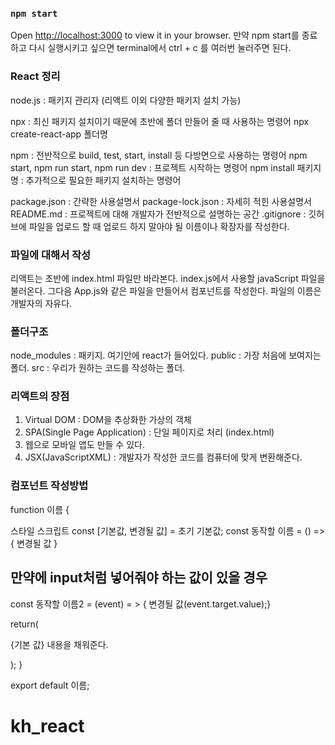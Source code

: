 ### `npm start`

Open [http://localhost:3000](http://localhost:3000) to view it in your browser.
만약 npm start를 종료하고 다시 실행시키고 싶으면
terminal에서 ctrl + c 를 여러번 눌러주면 된다.

### React 정리

node.js : 패키지 관리자 (리액트 이외 다양한 패키지 설치 가능)

npx : 최신 패키지 설치이기 때문에 초반에 폴더 만들어 줄 때 사용하는 명령어
npx create-react-app 폴더명

npm : 전반적으로 build, test, start, install 등 다방면으로 사용하는 명령어
npm start, npm run start, npm run dev : 프로젝트 시작하는 명령어
npm install 패키지명 : 추가적으로 필요한 패키지 설치하는 명령어

package.json : 간략한 사용설명서
package-lock.json : 자세히 적힌 사용설명서
README.md : 프로젝트에 대해 개발자가 전반적으로 설명하는 공간
.gitignore : 깃허브에 파일을 업로드 할 때 업로드 하지 말아야 될 이름이나 확장자를 작성한다.

### 파일에 대해서 작성

리액트는 초반에 index.html 파일만 바라본다.
index.js에서 사용할 javaScript 파일을 불러온다.
그다음 App.js와 같은 파일을 만들어서 컴포넌트를 작성한다.
파일의 이름은 개발자의 자유다.

### 폴더구조

node_modules : 패키지. 여기안에 react가 들어있다.
public : 가장 처음에 보여지는 폴더.
src : 우리가 원하는 코드를 작성하는 폴더.

### 리액트의 장점

1. Virtual DOM : DOM을 추상화한 가상의 객체
2. SPA(Single Page Application) : 단일 페이지로 처리 (index.html)
3. 웹으로 모바일 앱도 만들 수 있다.
4. JSX(JavaScriptXML) : 개발자가 작성한 코드를 컴퓨터에 맞게 변환해준다.

### 컴포넌트 작성방법

function 이름 {

스타일
스크립트
const [기본값, 변경될 값] = 초기 기본값;
const 동작할 이름 = () => { 변경될 값 }

## 만약에 input처럼 넣어줘야 하는 값이 있을 경우

const 동작할 이름2 = (event) = > { 변경될 값(event.target.value);}

return(

<div> {기본 값} 내용을 채워준다. </div>

);
}

export default 이름;
# kh_react

